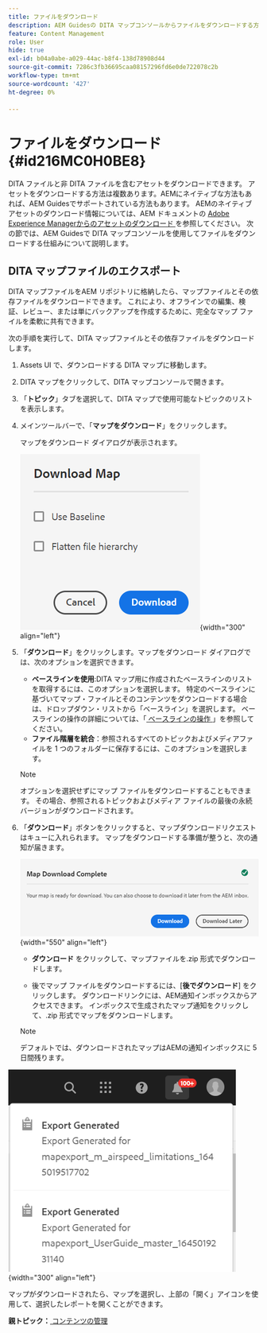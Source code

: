 ```yaml
---
title: ファイルをダウンロード
description: AEM Guidesの DITA マップコンソールからファイルをダウンロードする方法と、AEM リポジトリに DITA マップファイルを書き出す方法を説明します。
feature: Content Management
role: User
hide: true
exl-id: b04a0abe-a029-44ac-b8f4-138d78908d44
source-git-commit: 7286c3fb36695caa08157296fd6e0de722078c2b
workflow-type: tm+mt
source-wordcount: '427'
ht-degree: 0%

---
```


# ファイルをダウンロード {#id216MC0H0BE8}

DITA ファイルと非 DITA ファイルを含むアセットをダウンロードできます。 アセットをダウンロードする方法は複数あります。AEMにネイティブな方法もあれば、AEM Guidesでサポートされている方法もあります。 AEMのネイティブアセットのダウンロード情報については、AEM ドキュメントの [Adobe Experience Managerからのアセットのダウンロード ](https://experienceleague.adobe.com/docs/experience-manager-cloud-service/assets/manage/download-assets-from-aem.html?lang=ja) を参照してください。 次の節では、AEM Guidesで DITA マップコンソールを使用してファイルをダウンロードする仕組みについて説明します。

## DITA マップファイルのエクスポート

DITA マップファイルをAEM リポジトリに格納したら、マップファイルとその依存ファイルをダウンロードできます。 これにより、オフラインでの編集、検証、レビュー、または単にバックアップを作成するために、完全なマップ ファイルを柔軟に共有できます。

次の手順を実行して、DITA マップファイルとその依存ファイルをダウンロードします。

1. Assets UI で、ダウンロードする DITA マップに移動します。

1. DITA マップをクリックして、DITA マップコンソールで開きます。

1. 「**トピック**」タブを選択して、DITA マップで使用可能なトピックのリストを表示します。

1. メインツールバーで、「**マップをダウンロード**」をクリックします。

   マップをダウンロード ダイアログが表示されます。

   ![](images/download-map.png){width="300" align="left"}

1. 「**ダウンロード**」をクリックします。マップをダウンロード ダイアログでは、次のオプションを選択できます。

   - **ベースラインを使用**:DITA マップ用に作成されたベースラインのリストを取得するには、このオプションを選択します。 特定のベースラインに基づいてマップ・ファイルとそのコンテンツをダウンロードする場合は、ドロップダウン・リストから「ベースライン」を選択します。 ベースラインの操作の詳細については、「[ ベースラインの操作 ](generate-output-use-baseline-for-publishing.md#)」を参照してください。
   - **ファイル階層を統合**：参照されるすべてのトピックおよびメディアファイルを 1 つのフォルダーに保存するには、このオプションを選択します。

   >[!NOTE]
   >
   > オプションを選択せずにマップ ファイルをダウンロードすることもできます。 その場合、参照されるトピックおよびメディア ファイルの最後の永続バージョンがダウンロードされます。

1. 「**ダウンロード**」ボタンをクリックすると、マップダウンロードリクエストはキューに入れられます。 マップをダウンロードする準備が整うと、次の通知が届きます。

   ![](images/download-map-prompt.png){width="550" align="left"}

   - **ダウンロード** をクリックして、マップファイルを.zip 形式でダウンロードします。

   - 後でマップ ファイルをダウンロードするには、[**後でダウンロード**] をクリックします。 ダウンロードリンクには、AEM通知インボックスからアクセスできます。 インボックスで生成されたマップ通知をクリックして、.zip 形式でマップをダウンロードします。

   >[!NOTE]
   >
   > デフォルトでは、ダウンロードされたマップはAEMの通知インボックスに 5 日間残ります。

![](images/download-map-inbox.png){width="300" align="left"}

マップがダウンロードされたら、マップを選択し、上部の「開く」アイコンを使用して、選択したレポートを開くことができます。

**親トピック：**&#x200B;[ コンテンツの管理 ](authoring.md)
